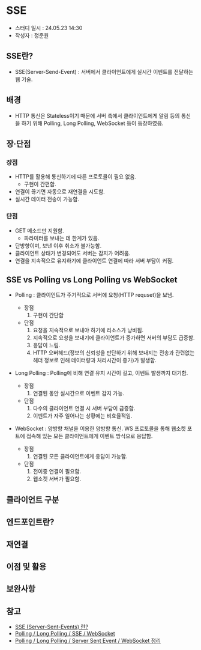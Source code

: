 # SSE
- 스터디 일시 : 24.05.23 14:30
- 작성자 : 정준원

## SSE란?
 - SSE(Server-Send-Event) : 서버에서 클라이언트에게 실시간 이벤트를 전달하는 웹 기술.

## 배경
 - HTTP 통신은 Stateless이기 때문에 서버 측에서 클라이언트에게 알림 등의 통신을 하기 위해 Polling, Long Polling, WebSocket 등이 등장하였음.

## 장·단점
### 장점
 - HTTP를 활용해 통신하기에 다른 프로토콜이 필요 없음.
   - 구현이 간편함.
 - 연결이 끊기면 자동으로 재연결을 시도함.
 - 실시간 데이터 전송이 가능함.

### 단점
 - GET 메소드만 지원함.
   - 파라미터를 보내는 데 한계가 있음.
 - 단방향이며, 보낸 이후 취소가 불가능함.
 - 클라이언트 상태가 변경되어도 서버는 감지가 어려움.
 - 연결을 지속적으로 유지하기에 클라이언트 연결에 따라 서버 부담이 커짐.

## SSE vs Polling vs Long Polling vs WebSocket
 - Polling : 클라이언트가 주기적으로 서버에 요청(HTTP requset)을 보냄.
   - 장점
     1. 구현이 간단함
   - 단점
     1. 요청을 지속적으로 보내야 하기에 리소스가 낭비됨.
     2. 지속적으로 요청을 보내기에 클라이언트가 증가하면 서버의 부담도 급증함.
     3. 응답이 느림.
     4. HTTP 오버헤드(정보의 신뢰성을 판단하기 위해 보내지는 전송과 관련없는 헤더 정보로 인해 데이터량과 처리시간이 증가)가 발생함.

 - Long Polling : Polling에 비해 연결 유지 시간이 길고, 이벤트 발생까지 대기함.
   - 장점
     1. 연결된 동안 실시간으로 이벤트 감지 가능.
   - 단점
     1. 다수의 클라이언트 연결 시 서버 부담이 급증함.
     2. 이벤트가 자주 일어나는 상황에는 비효율적임.

 - WebSocket : 양방향 채널을 이용한 양방향 통신. WS 프로토콜을 통해 웹소켓 포트에 접속해 있는 모든 클라이언트에게 이벤트 방식으로 응답함.
   - 장점
     1. 연결된 모든 클라이언트에게 응답이 가능함.
   - 단점
     1. 전이중 연결이 필요함.
     2. 웹소켓 서버가 필요함.

## 클라이언트 구분


## 엔드포인트란?



## 재연결


## 이점 및 활용


## 보완사항

## 참고
 - [SSE (Server-Sent-Events) 란?](https://velog.io/@black_han26/SSE-Server-Sent-Events)
 - [Polling / Long Polling / SSE / WebSocket](https://velog.io/@dev_jazziron/Polling-Long-Polling-SSE-WebSocket)
 - [Polling / Long Polling  / Server Sent Event / WebSocket 정리](https://inpa.tistory.com/entry/WEB-%F0%9F%93%9A-Polling-Long-Polling-Server-Sent-Event-WebSocket-%EC%9A%94%EC%95%BD-%EC%A0%95%EB%A6%AC)